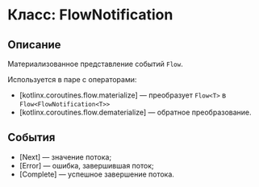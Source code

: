 # Класс: FlowNotification

## Описание

Материализованное представление событий `Flow`.

Используется в паре с операторами:

- [kotlinx.coroutines.flow.materialize] — преобразует `Flow<T>` в `Flow<FlowNotification<T>>`
- [kotlinx.coroutines.flow.dematerialize] — обратное преобразование.

## События

- [Next] — значение потока;
- [Error] — ошибка, завершившая поток;
- [Complete] — успешное завершение потока.
